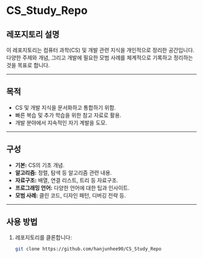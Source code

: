 # CS_Study_Repo

## 레포지토리 설명

이 레포지토리는 컴퓨터 과학(CS) 및 개발 관련 지식을 개인적으로 정리한 공간입니다. 다양한 주제와 개념, 그리고 개발에 필요한 모범 사례를 체계적으로 기록하고 정리하는 것을 목표로 합니다.

---

## 목적

- CS 및 개발 지식을 문서화하고 통합하기 위함.
- 빠른 복습 및 추가 학습을 위한 참고 자료로 활용.
- 개발 분야에서 지속적인 자기 계발을 도모.

---

## 구성

- **기본:** CS의 기초 개념.
- **알고리즘:** 정렬, 탐색 등 알고리즘 관련 내용.
- **자료구조:** 배열, 연결 리스트, 트리 등 자료구조.
- **프로그래밍 언어:** 다양한 언어에 대한 팁과 인사이트.
- **모범 사례:** 클린 코드, 디자인 패턴, 디버깅 전략 등.

---

## 사용 방법

1. 레포지토리를 클론합니다:
   ```bash
   git clone https://github.com/hanjunhee90/CS_Study_Repo
